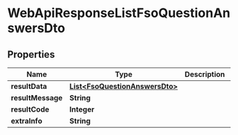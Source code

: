 
# WebApiResponseListFsoQuestionAnswersDto

## Properties
Name | Type | Description | Notes
------------ | ------------- | ------------- | -------------
**resultData** | [**List&lt;FsoQuestionAnswersDto&gt;**](FsoQuestionAnswersDto.md) |  |  [optional]
**resultMessage** | **String** |  |  [optional]
**resultCode** | **Integer** |  |  [optional]
**extraInfo** | **String** |  |  [optional]



